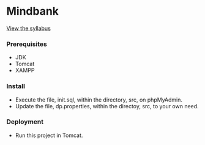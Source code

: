 # Mindbank
[View the syllabus](http://htmlpreview.github.io/?https://github.com/jaredible/umsl-cmpsci-4010/blob/master/Project2/CS4010Fall2019Project2.html)
<br/>

### Prerequisites

* JDK
* Tomcat
* XAMPP

### Install

- Execute the file, init.sql, within the directory, src, on phpMyAdmin.
- Update the file, dp.properties, within the directoy, src, to your own need.

### Deployment

- Run this project in Tomcat.
